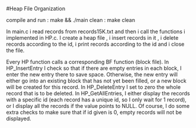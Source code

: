 #Heap File Organization

compile and run : make && ./main
clean : make clean

In main.c i read records from records15K.txt and then i call the functions i implemented in HP.c.
I create a heap file , i insert records in it , i delete records according to the id, i print records according to the id and i close the file.

Every HP function calls a corresponding BF function (block file).
In HP_InsertEntry I check so that if there are empty entries in each block, I enter the new entry there to save space. Otherwise, the new entry will either go into an existing block that has not yet been filled, or a new block will be created for this record. In HP_DeleteEntry I set to zero the whole record that is to be deleted.
In HP_GetAllEntries, I either display the records with a specific id (each record has a unique id, so I only wait for 1 record), or I display all the records if the value points to NULL. Of course, I do some extra checks to make sure that if id given is 0, empty records will not be displayed.
